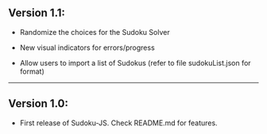 ## Version 1.1:

* Randomize the choices for the Sudoku Solver

* New visual indicators for errors/progress

* Allow users to import a list of Sudokus 
  (refer to file sudokuList.json for format)

--------------------------------

## Version 1.0:

* First release of Sudoku-JS.  Check README.md for features.
